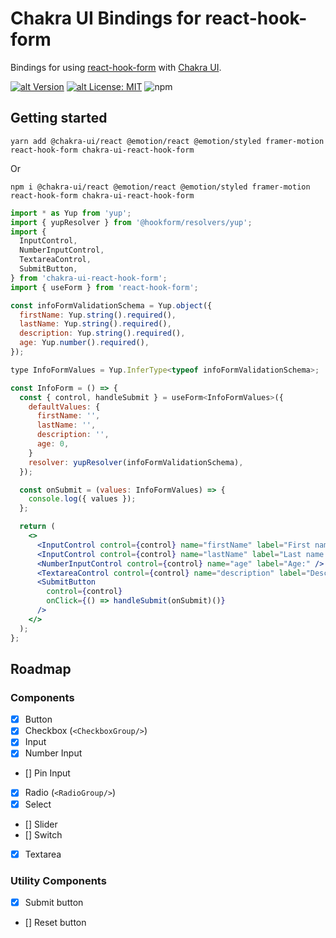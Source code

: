 # Chakra UI Bindings for react-hook-form

Bindings for using [react-hook-form](https://github.com/react-hook-form/react-hook-form) with [Chakra UI](http://next.chakra-ui.com).

[![alt Version](https://img.shields.io/npm/v/chakra-ui-react-hook-form?color=blue)](https://www.npmjs.com/package/chakra-ui-react-hook-form)
[![alt License: MIT](https://img.shields.io/badge/License-MIT-yellow.svg)](./LICENSE)
![npm](https://img.shields.io/npm/dt/react-hook-form-chakra-ui)

## Getting started

`yarn add @chakra-ui/react @emotion/react @emotion/styled framer-motion react-hook-form chakra-ui-react-hook-form`

Or

`npm i @chakra-ui/react @emotion/react @emotion/styled framer-motion react-hook-form chakra-ui-react-hook-form`

```jsx
import * as Yup from 'yup';
import { yupResolver } from '@hookform/resolvers/yup';
import {
  InputControl,
  NumberInputControl,
  TextareaControl,
  SubmitButton,
} from 'chakra-ui-react-hook-form';
import { useForm } from 'react-hook-form';

const infoFormValidationSchema = Yup.object({
  firstName: Yup.string().required(),
  lastName: Yup.string().required(),
  description: Yup.string().required(),
  age: Yup.number().required(),
});

type InfoFormValues = Yup.InferType<typeof infoFormValidationSchema>;

const InfoForm = () => {
  const { control, handleSubmit } = useForm<InfoFormValues>({
    defaultValues: {
      firstName: '',
      lastName: '',
      description: '',
      age: 0,
    }
    resolver: yupResolver(infoFormValidationSchema),
  });

  const onSubmit = (values: InfoFormValues) => {
    console.log({ values });
  };

  return (
    <>
      <InputControl control={control} name="firstName" label="First name:" />
      <InputControl control={control} name="lastName" label="Last name:" />
      <NumberInputControl control={control} name="age" label="Age:" />
      <TextareaControl control={control} name="description" label="Description:" />
      <SubmitButton
        control={control}
        onClick={() => handleSubmit(onSubmit)()}
      />
    </>
  );
};
```

## Roadmap

### Components

- [x] Button
- [x] Checkbox (`<CheckboxGroup/>`)
- [x] Input
- [x] Number Input
- [] Pin Input
- [x] Radio (`<RadioGroup/>`)
- [x] Select
- [] Slider
- [] Switch
- [x] Textarea

### Utility Components

- [x] Submit button
- [] Reset button
